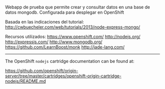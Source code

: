 Webapp de prueba que permite crear y consultar datos en una base de datos mongodb. Configurada para desplegar en OpenShift

Basada en las indicaciones del tutorial:
http://cwbuecheler.com/web/tutorials/2013/node-express-mongo/

Recursos utilizados:
https://www.openshift.com/
http://nodejs.org/
http://expressjs.com/
http://www.mongodb.org/
https://github.com/LearnBoost/monk
http://jade-lang.com/

_______________________________________

The OpenShift `nodejs` cartridge documentation can be found at:

https://github.com/openshift/origin-server/tree/master/cartridges/openshift-origin-cartridge-nodejs/README.md
